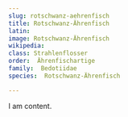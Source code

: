 ```yaml
---
slug: rotschwanz-aehrenfisch
title: Rotschwanz-Ährenfisch
latin:
image: Rotschwanz-Ährenfisch
wikipedia: 
class: Strahlenflosser
order:  Ährenfischartige
family:  Bedotiidae
species:  Rotschwanz-Ährenfisch

---
```


I am content.
